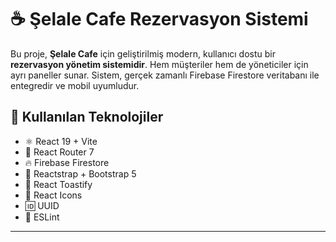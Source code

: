 # ☕ Şelale Cafe Rezervasyon Sistemi

Bu proje, **Şelale Cafe** için geliştirilmiş modern, kullanıcı dostu bir **rezervasyon yönetim sistemidir**. Hem müşteriler hem de yöneticiler için ayrı paneller sunar. Sistem, gerçek zamanlı Firebase Firestore veritabanı ile entegredir ve mobil uyumludur.

## 🚀 Kullanılan Teknolojiler

- ⚛️ React 19 + Vite
- 🔀 React Router 7
- 🔥 Firebase Firestore
- 🎨 Reactstrap + Bootstrap 5
- 🔔 React Toastify
- 🎯 React Icons
- 🆔 UUID
- 🧹 ESLint

---


